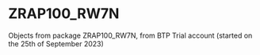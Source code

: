 # ZRAP100_RW7N
Objects from package ZRAP100_RW7N, from BTP Trial account (started on the 25th of September 2023)
